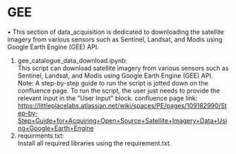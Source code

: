 # GEE

• This section of data_acquisition is dedicated to downloading the satellite imagery from various sensors such as Sentinel, Landsat, and Modis using Google Earth Engine (GEE) API.<br>
1. gee_catalogue_data_download.ipynb:<br>
This script can download satellite imagery from various sensors such as Sentinel, Landsat, and Modis using Google Earth Engine (GEE) API.<br>
Note: A step-by-step guide to run the script is jotted down on the confluence page. To run the script, the user just needs to provide the relevant input in the "User Input" block.
confluence page link: https://littleplacelabs.atlassian.net/wiki/spaces/PE/pages/109182990/Step-by-Step+Guide+for+Acquiring+Open+Source+Satellite+Imagery+Data+Using+Google+Earth+Engine
2. requirments.txt:<br>
Install all required libraries using the requirement.txt.<br>
